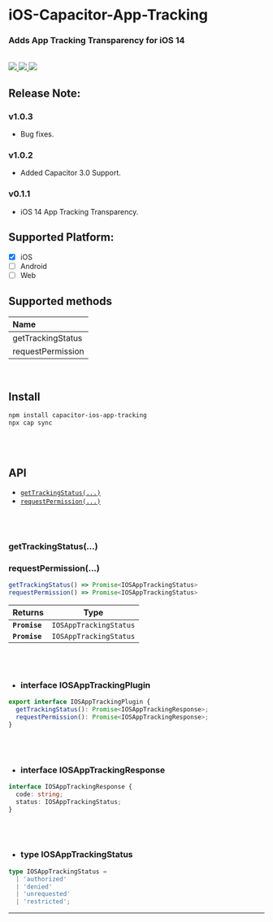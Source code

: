# iOS-Capacitor-App-Tracking

### Adds App Tracking Transparency for iOS 14

<br/>

<!-- Badges -->
<a href="https://npmjs.com/package/capacitor-ios-app-tracking">
  <img src="https://badgen.net/npm/v/capacitor-ios-app-tracking">
</a>
<a href="https://npmjs.com/package/capacitor-ios-app-tracking">
  <img src="https://badgen.net/npm/dt/capacitor-ios-app-tracking">
</a>
<a href="https://npmjs.com/package/capacitor-ios-app-tracking">
  <img src="https://badgen.net/npm/license/capacitor-ios-app-tracking">
</a>

## Release Note:

### v1.0.3
- Bug fixes.

### v1.0.2

- Added Capacitor 3.0 Support.

### v0.1.1

- iOS 14 App Tracking Transparency.

## Supported Platform:

- [x] iOS
- [ ] Android
- [ ] Web

## Supported methods

| Name              |
| :---------------- |
| getTrackingStatus |
| requestPermission |

<br/>

## Install

```bash
npm install capacitor-ios-app-tracking
npx cap sync
```

<br/>
<br/>

## API

<docgen-index>

- [`getTrackingStatus(...)`](#getTrackingStatus)
- [`requestPermission(...)`](#requestPermission)

</docgen-index>

<docgen-api>
<!--Update the source file JSDoc comments and rerun docgen to update the docs below-->
<br/>
<br/>

### getTrackingStatus(...)

### requestPermission(...)

```typescript
getTrackingStatus() => Promise<IOSAppTrackingStatus>
requestPermission() => Promise<IOSAppTrackingStatus>
```

| Returns       | Type                              |
| ------------- | --------------------------------- |
| **`Promise`** | <code>IOSAppTrackingStatus</code> |
| **`Promise`** | <code>IOSAppTrackingStatus</code> |

<br/>
<br/>

- ### interface IOSAppTrackingPlugin

```typescript
export interface IOSAppTrackingPlugin {
  getTrackingStatus(): Promise<IOSAppTrackingResponse>;
  requestPermission(): Promise<IOSAppTrackingResponse>;
}
```

<br/>
<br/>

- ### interface IOSAppTrackingResponse

```typescript
interface IOSAppTrackingResponse {
  code: string;
  status: IOSAppTrackingStatus;
}
```

<br/>
<br/>

- ### type IOSAppTrackingStatus

```typescript
type IOSAppTrackingStatus =
  | 'authorized'
  | 'denied'
  | 'unrequested'
  | 'restricted';
```

---

</docgen-api>
